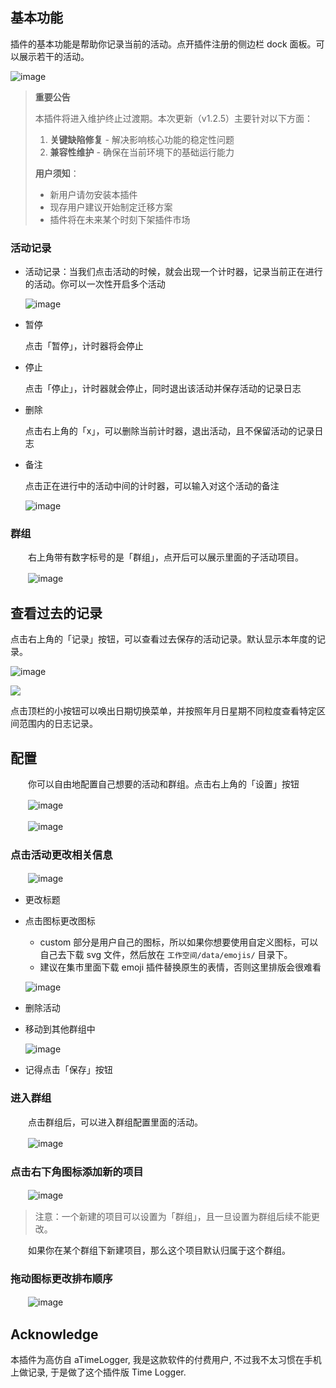 ## 基本功能

插件的基本功能是帮助你记录当前的活动。点开插件注册的侧边栏 dock 面板。可以展示若干的活动。

​![image](assets/image-20230908221241-4d01rmv.png)

> **重要公告**
> 
> 本插件将进入维护终止过渡期。本次更新（v1.2.5）主要针对以下方面：
> 1. **关键缺陷修复** - 解决影响核心功能的稳定性问题
> 2. **兼容性维护** - 确保在当前环境下的基础运行能力
> 
> **用户须知**：
> - 新用户请勿安装本插件
> - 现存用户建议开始制定迁移方案
> - 插件将在未来某个时刻下架插件市场


### 活动记录

* 活动记录：当我们点击活动的时候，就会出现一个计时器，记录当前正在进行的活动。你可以一次性开启多个活动

  ​![image](assets/image-20230908221441-cmbhk0s.png)​
* 暂停

  点击「暂停」，计时器将会停止
* 停止

  点击「停止」，计时器就会停止，同时退出该活动并保存活动的记录日志
* 删除

  点击右上角的「x」，可以删除当前计时器，退出活动，且不保留活动的记录日志
* 备注

  点击正在进行中的活动中间的计时器，可以输入对这个活动的备注

  ​![image](assets/image-20230908222418-fly3b8a.png)​

### 群组

　　右上角带有数字标号的是「群组」，点开后可以展示里面的子活动项目。

　　​![image](assets/image-20230908222852-hvb5v4z.png)​

## 查看过去的记录

点击右上角的「记录」按钮，可以查看过去保存的活动记录。默认显示本年度的记录。

![image](assets/image-20230908222521-t1sp1oh.png)​

![](asset/20230909190346.png)

点击顶栏的小按钮可以唤出日期切换菜单，并按照年月日星期不同粒度查看特定区间范围内的日志记录。


## 配置

　　你可以自由地配置自己想要的活动和群组。点击右上角的「设置」按钮

　　​![image](assets/image-20230908222935-8nnz9iz.png)​

　　​![image](assets/image-20230908223402-gylb3hj.png)​

### 点击活动更改相关信息

　　​![image](assets/image-20230908223451-fnon53r.png)​

* 更改标题
* 点击图标更改图标

  * custom 部分是用户自己的图标，所以如果你想要使用自定义图标，可以自己去下载 svg 文件，然后放在 `工作空间/data/emojis/`​ 目录下。
  * 建议在集市里面下载 emoji 插件替换原生的表情，否则这里排版会很难看

  ​![image](assets/image-20230908223531-ufd9i0s.png)​
* 删除活动
* 移动到其他群组中

  ​![image](assets/image-20230908223623-h9qevqk.png)​
* 记得点击「保存」按钮

### 进入群组

　　点击群组后，可以进入群组配置里面的活动。

　　​![image](assets/image-20230908224040-ywxnsdx.png)​

### 点击右下角图标添加新的项目

　　​![image](assets/image-20230908223725-1mpdzee.png)

> 注意：一个新建的项目可以设置为「群组」，且一旦设置为群组后续不能更改。

　　如果你在某个群组下新建项目，那么这个项目默认归属于这个群组。

### 拖动图标更改排布顺序

　　​![image](assets/image-20230908223830-xqz28s4.png)​


## Acknowledge

本插件为高仿自 aTimeLogger, 我是这款软件的付费用户, 不过我不太习惯在手机上做记录, 于是做了这个插件版 Time Logger.
